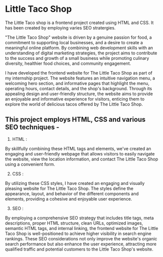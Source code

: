 # Little Taco Shop

The Little Taco shop is a frontend project created using HTML and CSS. It has been created by employing varies SEO stratergies. 

"The Little Taco Shop" website is driven by a genuine passion for food, a commitment to supporting local businesses, and a desire to create a meaningful online platform. By combining web development skills with an understanding of digital marketing strategies, the project aims to contribute to the success and growth of a small business while promoting culinary diversity, healthier food choices, and community engagement.

 I have developed the frontend website for The Little Taco Shop as part of my internship project. The website features an intuitive navigation menu, a welcoming hero section, and informative pages that highlight the menu, operating hours, contact details, and the shop's background. Through its appealing design and user-friendly structure, the website aims to provide an enjoyable and informative experience for visitors, enticing them to explore the world of delicious tacos offered by The Little Taco Shop.




 ## This project employs HTML, CSS and various SEO techniques -

 1) HTML :

 By skillfully combining these HTML tags and elements, we've created an engaging and user-friendly webpage that allows visitors to easily navigate the website, view the location information, and contact The Little Taco Shop using a convenient form.

 2) CSS :

By utilizing these CSS styles, I have created an engaging and visually pleasing website for The Little Taco Shop. The styles define the appearance, layout, and behavior of the different components and elements, providing a cohesive and enjoyable user experience.

 3) SEO :

 By employing a comprehensive SEO strategy that includes title tags, meta descriptions, proper HTML structure, clean URLs, optimized images, semantic HTML tags, and internal linking, the frontend website for The Little Taco Shop is well-positioned to achieve higher visibility in search engine rankings. These SEO considerations not only improve the website's organic search performance but also enhance the user experience, attracting more qualified traffic and potential customers to the Little Taco Shop's website.